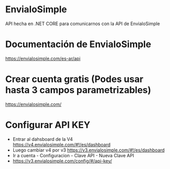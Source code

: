 # EnvialoSimple
API hecha en .NET CORE para comunicarnos con la API de EnvialoSimple

# Documentación de EnvialoSimple
https://envialosimple.com/es-ar/api

# Crear cuenta gratis (Podes usar hasta 3 campos parametrizables)
https://envialosimple.com/

# Configurar API KEY
- Entrar al dahsboard de la V4 https://v4.envialosimple.com/#!/es/dashboard
- Luego cambiar v4 por v3 https://v3.envialosimple.com/#!/es/dashboard
- Ir a cuenta - Configuracion - Clave API - Nueva Clave API
- https://v3.envialosimple.com/config/#/api-key/
